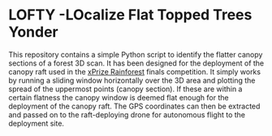 # LOFTY  -LOcalize Flat Topped Trees Yonder
This repository contains a simple Python script to identify the flatter canopy sections of a forest 3D scan. It has been designed for the deployment of the canopy raft used in the [xPrize Rainforest](https://www.xprize.org/prizes/rainforest) finals competition.
It simply works by running a sliding window horizontally over the 3D area and plotting the spread of the uppermost points (canopy section). If these are within a certain flatness the canopy window is deemed flat enough for the deployment of the canopy raft. The GPS coordinates can then be extracted and passed on to the raft-deploying drone for autonomous flight to the deployment site.
